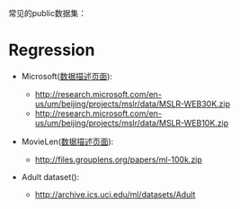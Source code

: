 常见的public数据集：
# Regression
- Microsoft([数据描述页面](https://www.microsoft.com/en-us/research/project/mslr/)): 
   - http://research.microsoft.com/en-us/um/beijing/projects/mslr/data/MSLR-WEB30K.zip
   - http://research.microsoft.com/en-us/um/beijing/projects/mslr/data/MSLR-WEB10K.zip
   
- MovieLen([数据描述页面](http://grouplens.org/datasets/movielens/)):
   - http://files.grouplens.org/papers/ml-100k.zip

- Adult dataset():
   - http://archive.ics.uci.edu/ml/datasets/Adult
   

   
  
